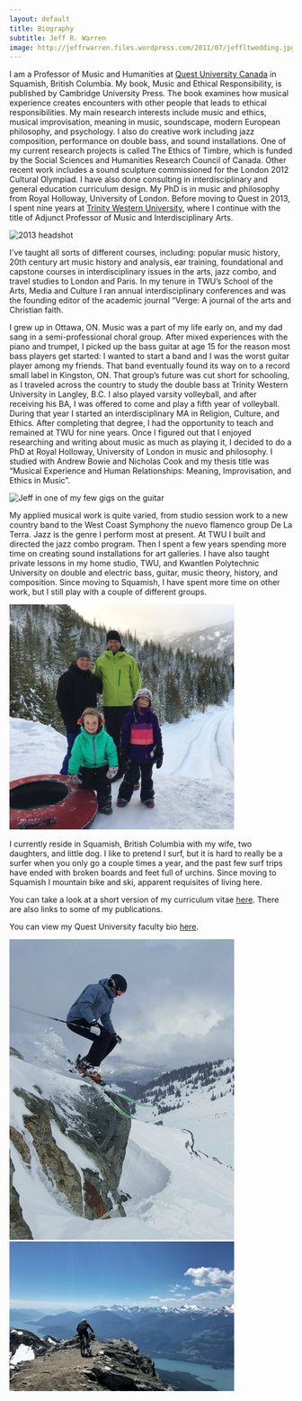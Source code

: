 ```yaml
---
layout: default
title: Biography
subtitle: Jeff R. Warren
image: http://jeffrwarren.files.wordpress.com/2011/07/jeffltwedding.jpg?w=300&h=200
---
```


I am a Professor of Music and Humanities at [Quest University Canada](www.questu.ca) in Squamish, British Columbia. My book, Music and Ethical Responsibility, is published by Cambridge University Press. The book examines how musical experience creates encounters with other people that leads to ethical responsibilities. My main research interests include music and ethics, musical improvisation, meaning in music, soundscape, modern European philosophy, and psychology. I also do creative work including jazz composition, performance on double bass, and sound installations. One of my current research projects is called The Ethics of Timbre, which is funded by the Social Sciences and Humanities Research Council of Canada. Other recent work includes a sound sculpture commissioned for the London 2012 Cultural Olympiad. I have also done consulting in interdisciplinary and general education curriculum design. My PhD is in music and philosophy from Royal Holloway, University of London. Before moving to Quest in 2013, I spent nine years at [Trinity Western University](http://twu.ca/directory/faculty/jeff-warren.html), where I continue with the title of Adjunct Professor of Music and Interdisciplinary Arts.

![2013 headshot](http://jeffrwarren.files.wordpress.com/2013/08/photo-1.jpg?w=288&h=288 )

I've taught all sorts of different courses, including: popular music history, 20th century art music history and analysis, ear training, foundational and capstone courses in interdisciplinary issues in the arts, jazz combo, and travel studies to London and Paris. In my tenure in TWU’s School of the Arts, Media and Culture I ran annual interdisciplinary conferences and was the founding editor of the academic journal “Verge: A journal of the arts and Christian faith.

I grew up in Ottawa, ON. Music was a part of my life early on, and my dad sang in a semi-professional choral group. After mixed experiences with the piano and trumpet, I picked up the bass guitar at age 15 for the reason most bass players get started: I wanted to start a band and I was the worst guitar player among my friends. That band eventually found its way on to a record small label in Kingston, ON. That group’s future was cut short for schooling, as I traveled across the country to study the double bass at Trinity Western University in Langley, B.C. I also played varsity volleyball, and after receiving his BA, I was offered to come and play a fifth year of volleyball. During that year I started an interdisciplinary MA in Religion, Culture, and Ethics. After completing that degree, I had the opportunity to teach and remained at TWU for nine years. Once I figured out that I enjoyed researching and writing about music as much as playing it, I decided to do a PhD at Royal Holloway, University of London in music and philosophy. I studied with Andrew Bowie and Nicholas Cook and my thesis title was “Musical Experience and Human Relationships: Meaning, Improvisation, and Ethics in Music”.

![Jeff in one of my few gigs on the guitar](http://jeffrwarren.files.wordpress.com/2011/07/jeffltwedding.jpg?w=300&h=200)

My applied musical work is quite varied, from studio session work to a new country band to the West Coast Symphony the nuevo flamenco group De La Terra. Jazz is the genre I perform most at present. At TWU I built and directed the jazz combo program. Then I spent a few years spending more time on creating sound installations for art galleries. I have also taught private lessons in my home studio, TWU, and Kwantlen Polytechnic University on double and electric bass, guitar, music theory, history, and composition. Since moving to Squamish, I have spent more time on other work, but I still play with a couple of different groups.

<img src="images/fam.jpg" alt="Family" style="width: 400px;"/>

I currently reside in Squamish, British Columbia with my wife, two daughters, and little dog. I like to pretend I surf, but it is hard to really be a surfer when you only go a couple times a year, and the past few surf trips have ended with broken boards and feet full of urchins. Since moving to Squamish I mountain bike and ski, apparent requisites of living here.

You can take a look at a short version of my curriculum vitae [here](http://jeffwarren.github.io/cvjeff). There are also links to some of my publications.

You can view my Quest University faculty bio [here](http://www.questu.ca/academics/faculty/jeff_warren.php).

<img src="images/ski.jpg" alt="skiing" style="width: 400px;"/>

<img src="images/revy.jpg" alt="biking" style="width: 400px;"/>
